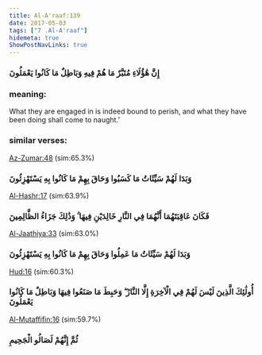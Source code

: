```yaml
---
title: Al-A'raaf:139
date: 2017-05-03
tags: ["7 .Al-A'raaf"]
hidemeta: true 
ShowPostNavLinks: true 
---
```

### إِنَّ هَٰؤُلَاءِ مُتَبَّرٌ مَا هُمْ فِيهِ وَبَاطِلٌ مَا كَانُوا يَعْمَلُونَ
### meaning: 
What they are engaged in is indeed bound to perish, and what they have been doing shall come to naught.’
### similar verses: 

[Az-Zumar:48](/39/48) (sim:65.3%)

### وَبَدَا لَهُمْ سَيِّئَاتُ مَا كَسَبُوا وَحَاقَ بِهِمْ مَا كَانُوا بِهِ يَسْتَهْزِئُونَ

[Al-Hashr:17](/59/17) (sim:63.9%)

### فَكَانَ عَاقِبَتَهُمَا أَنَّهُمَا فِي النَّارِ خَالِدَيْنِ فِيهَا ۚ وَذَٰلِكَ جَزَاءُ الظَّالِمِينَ

[Al-Jaathiya:33](/45/33) (sim:63.0%)

### وَبَدَا لَهُمْ سَيِّئَاتُ مَا عَمِلُوا وَحَاقَ بِهِمْ مَا كَانُوا بِهِ يَسْتَهْزِئُونَ

[Hud:16](/11/16) (sim:60.3%)

### أُولَٰئِكَ الَّذِينَ لَيْسَ لَهُمْ فِي الْآخِرَةِ إِلَّا النَّارُ ۖ وَحَبِطَ مَا صَنَعُوا فِيهَا وَبَاطِلٌ مَا كَانُوا يَعْمَلُونَ

[Al-Mutaffifin:16](/83/16) (sim:59.7%)

### ثُمَّ إِنَّهُمْ لَصَالُو الْجَحِيمِ
